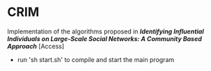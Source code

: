 # CRIM

Implementation of the algorithms proposed in ***Identifying Influential Individuals on Large-Scale Social Networks: A Community Based Approach*** [Access]

- run 'sh start.sh' to compile and start the main program
